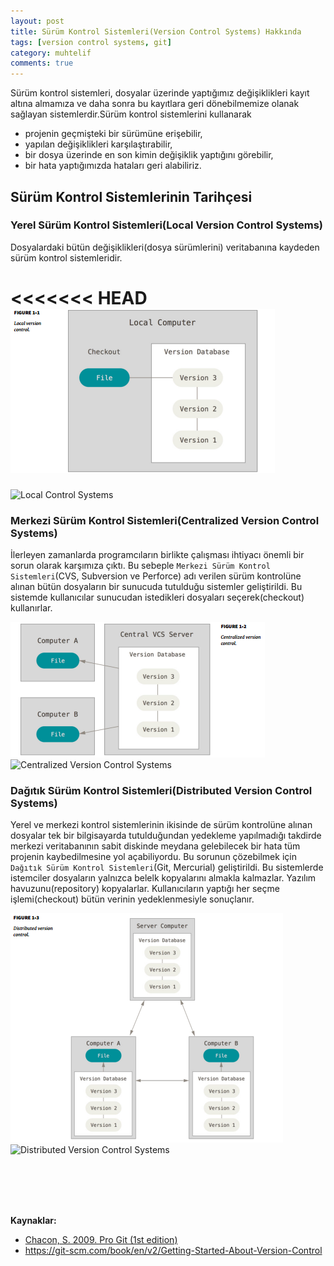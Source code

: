 ```yaml
---
layout: post
title: Sürüm Kontrol Sistemleri(Version Control Systems) Hakkında
tags: [version control systems, git]
category: muhtelif
comments: true
---
```


Sürüm kontrol sistemleri, dosyalar üzerinde yaptığımız değişiklikleri kayıt altına almamıza ve daha sonra bu kayıtlara geri dönebilmemize olanak sağlayan sistemlerdir.<!--mode-->Sürüm kontrol sistemlerini kullanarak

* projenin geçmişteki bir sürümüne erişebilir,
* yapılan değişiklikleri karşılaştırabilir,
* bir dosya üzerinde en son kimin değişiklik yaptığını görebilir,
* bir hata yaptığımızda hataları geri alabiliriz.

## Sürüm Kontrol Sistemlerinin Tarihçesi

### Yerel Sürüm Kontrol Sistemleri(Local Version Control Systems)

Dosyalardaki bütün değişiklikleri(dosya sürümlerini) veritabanına kaydeden sürüm kontrol sistemleridir.

<<<<<<< HEAD
<img style="max-width: 100%;" src="/images/sürüm-kontrol-sistemleri/local version control systems.png" alt="Local Control Systems" height="auto">
=======
<img style="max-width: 100%;" src="{{ site.baseurl }}/images/sürüm-kontrol-sistemleri/local version control systems.png" alt="Local Control Systems" height="auto">

### Merkezi Sürüm Kontrol Sistemleri(Centralized Version Control Systems)

İlerleyen zamanlarda programcıların birlikte çalışması ihtiyacı önemli bir sorun olarak karşımıza çıktı. Bu sebeple `Merkezi Sürüm Kontrol Sistemleri`(CVS, Subversion ve Perforce) adı verilen sürüm kontrolüne alınan bütün dosyaların bir sunucuda tutulduğu sistemler geliştirildi. Bu sistemde kullanıcılar sunucudan istedikleri dosyaları seçerek(checkout) kullanırlar.

<img style="max-width: 100%;" src="/images/sürüm-kontrol-sistemleri/centralized version control systems.png" alt="Centralized Version Control Systems" height="auto">

<img style="max-width: 100%;" src="{{ site.baseurl }}/images/sürüm-kontrol-sistemleri/centralized version control systems.png" alt="Centralized Version Control Systems" height="auto">

### Dağıtık Sürüm Kontrol Sistemleri(Distributed Version Control Systems)

Yerel ve merkezi kontrol sistemlerinin ikisinde de sürüm kontrolüne alınan dosyalar tek bir bilgisayarda tutulduğundan yedekleme yapılmadığı takdirde merkezi veritabanının sabit diskinde meydana gelebilecek bir hata tüm projenin kaybedilmesine yol açabiliyordu. Bu sorunun çözebilmek için `Dağıtık Sürüm Kontrol Sistemleri`(Git, Mercurial) geliştirildi. Bu sistemlerde istemciler dosyaların yalnızca belelk kopyalarını almakla kalmazlar. Yazılım havuzunu(repository) kopyalarlar. Kullanıcıların yaptığı her seçme işlemi(checkout) bütün verinin yedeklenmesiyle sonuçlanır.

<img style="max-width: 100%;" src="/images/sürüm-kontrol-sistemleri/distributed version control systems.png" alt="Distributed Version Control Systems" height="auto">

<img style="max-width: 100%;" src="{{ site.baseurl }}/images/sürüm-kontrol-sistemleri/distributed version control systems.png" alt="Distributed Version Control Systems" height="auto">

<br/><br/><br/><br/>

**Kaynaklar:**

* [Chacon, S. 2009. Pro Git (1st edition)](http://www.amazon.com/Pro-Git-Scott-Chacon/dp/1430218339) <br/>
* https://git-scm.com/book/en/v2/Getting-Started-About-Version-Control
